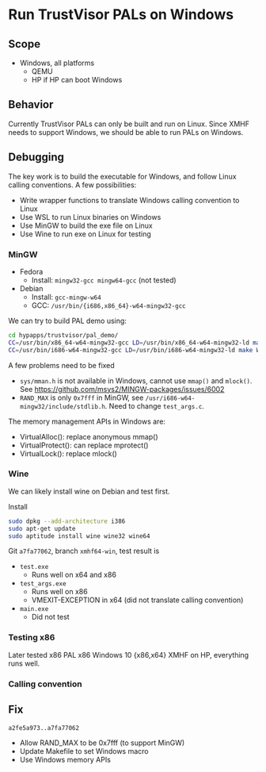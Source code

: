 # Run TrustVisor PALs on Windows

## Scope
* Windows, all platforms
	* QEMU
	* HP if HP can boot Windows

## Behavior
Currently TrustVisor PALs can only be built and run on Linux. Since XMHF needs
to support Windows, we should be able to run PALs on Windows.

## Debugging
The key work is to build the executable for Windows, and follow Linux calling
conventions. A few possibilities:
* Write wrapper functions to translate Windows calling convention to Linux
* Use WSL to run Linux binaries on Windows
* Use MinGW to build the exe file on Linux
* Use Wine to run exe on Linux for testing

### MinGW
* Fedora
	* Install: `mingw32-gcc mingw64-gcc` (not tested)
* Debian
	* Install: `gcc-mingw-w64`
	* GCC: `/usr/bin/{i686,x86_64}-w64-mingw32-gcc`

We can try to build PAL demo using:
```sh
cd hypapps/trustvisor/pal_demo/
CC=/usr/bin/x86_64-w64-mingw32-gcc LD=/usr/bin/x86_64-w64-mingw32-ld make WINDOWS=y
CC=/usr/bin/i686-w64-mingw32-gcc LD=/usr/bin/i686-w64-mingw32-ld make WINDOWS=y
```

A few problems need to be fixed
* `sys/mman.h` is not available in Windows, cannot use `mmap()` and `mlock()`.
  See <https://github.com/msys2/MINGW-packages/issues/6002>
* `RAND_MAX` is only `0x7fff` in MinGW, see
  `/usr/i686-w64-mingw32/include/stdlib.h`. Need to change `test_args.c`.

The memory management APIs in Windows are:
* VirtualAlloc(): replace anonymous mmap()
* VirtualProtect(): can replace mprotect()
* VirtualLock(): replace mlock()

### Wine

We can likely install wine on Debian and test first. 

Install
```sh
sudo dpkg --add-architecture i386
sudo apt-get update
sudo aptitude install wine wine32 wine64
```

Git `a7fa77062`, branch `xmhf64-win`, test result is
* `test.exe`
	* Runs well on x64 and x86
* `test_args.exe`
	* Runs well on x86
	* VMEXIT-EXCEPTION in x64 (did not translate calling convention)
* `main.exe`
	* Did not test

### Testing x86
Later tested x86 PAL x86 Windows 10 {x86,x64} XMHF on HP, everything runs well.

### Calling convention

## Fix

`a2fe5a973..a7fa77062`
* Allow RAND_MAX to be 0x7fff (to support MinGW)
* Update Makefile to set Windows macro
* Use Windows memory APIs

